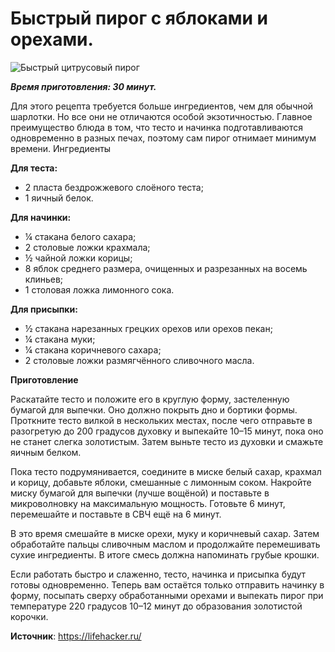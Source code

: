 # Быстрый пирог с яблоками и орехами.

![Быстрый цитрусовый пирог](/images/Kulinar/Vipechka/bis_pir_002.jpg 'Быстрый цитрусовый пирог')

_**Время приготовления: 30 минут.**_

Для этого рецепта требуется больше ингредиентов, чем для обычной шарлотки. Но все они не отличаются особой экзотичностью. Главное преимущество блюда в том, что тесто и начинка подготавливаются одновременно в разных печах, поэтому сам пирог отнимает минимум времени.
Ингредиенты

**Для теста:**

- 2 пласта бездрожжевого слоёного теста;
- 1 яичный белок.

**Для начинки:**

- ¼ стакана белого сахара;
- 2 столовые ложки крахмала;
- ½ чайной ложки корицы;
- 8 яблок среднего размера, очищенных и разрезанных на восемь клиньев;
- 1 столовая ложка лимонного сока.

**Для присыпки:**

- ½ стакана нарезанных грецких орехов или орехов пекан;
- ¼ стакана муки;
- ¼ стакана коричневого сахара;
- 2 столовые ложки размягчённого сливочного масла.

**Приготовление**

Раскатайте тесто и положите его в круглую форму, застеленную бумагой для выпечки. Оно должно покрыть дно и бортики формы. Проткните тесто вилкой в нескольких местах, после чего отправьте в разогретую до 200 градусов духовку и выпекайте 10–15 минут, пока оно не станет слегка золотистым. Затем выньте тесто из духовки и смажьте яичным белком.

Пока тесто подрумянивается, соедините в миске белый сахар, крахмал и корицу, добавьте яблоки, смешанные с лимонным соком. Накройте миску бумагой для выпечки (лучше вощёной) и поставьте в микроволновку на максимальную мощность. Готовьте 6 минут, перемешайте и поставьте в СВЧ ещё на 6 минут.

В это время смешайте в миске орехи, муку и коричневый сахар. Затем обработайте пальцы сливочным маслом и продолжайте перемешивать сухие ингредиенты. В итоге смесь должна напоминать грубые крошки.

Если работать быстро и слаженно, тесто, начинка и присыпка будут готовы одновременно. Теперь вам остаётся только отправить начинку в форму, посыпать сверху обработанными орехами и выпекать пирог при температуре 220 градусов 10–12 минут до образования золотистой корочки.

**Источник**: https://lifehacker.ru/
